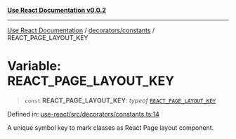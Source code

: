 [**Use React Documentation v0.0.2**](../../../README.md)

***

[Use React Documentation](../../../modules.md) / [decorators/constants](../README.md) / REACT\_PAGE\_LAYOUT\_KEY

# Variable: REACT\_PAGE\_LAYOUT\_KEY

> `const` **REACT\_PAGE\_LAYOUT\_KEY**: *typeof* [`REACT_PAGE_LAYOUT_KEY`](REACT_PAGE_LAYOUT_KEY.md)

Defined in: [use-react/src/decorators/constants.ts:14](https://github.com/stonemjs/use-react/blob/4786d31a3beb1c9f15eb30e2c9c2b12c786b755a/src/decorators/constants.ts#L14)

A unique symbol key to mark classes as React Page layout component.
